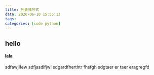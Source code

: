 ```yaml
---
title: 列表推导式
date: 2020-06-10 15:55:13
tags:
categories: [code python]
---
```



## hello

#### lala

sdfawjlfew
sdfjasdlfjwi
sdgardfherthtr
fhsfgh
sdgtaer
er
taer
eragregfd